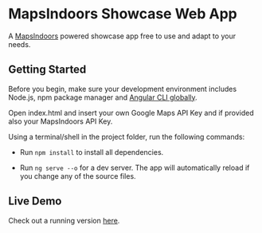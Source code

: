 # MapsIndoors Showcase Web App
A [MapsIndoors](https://www.mapspeople.com/mapsindoors/) powered showcase app free to use and adapt to your needs.

## Getting Started
Before you begin, make sure your development environment includes Node.js, npm package manager and [Angular CLI globally](https://angular.io/cli#installing-angular-cli).

Open index.html and insert your own Google Maps API Key and if provided also your MapsIndoors API Key.

Using a terminal/shell in the project folder, run the following commands:

* Run `npm install` to install all dependencies.

* Run `ng serve --o` for a dev server. The app will automatically reload if you change any of the source files.

## Live Demo
Check out a running version [here](https://demo.mapsindoors.com/demo).
